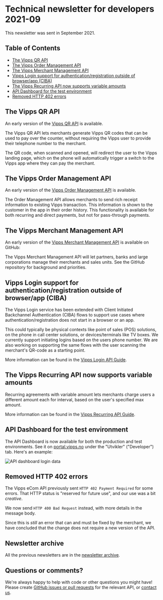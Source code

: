 <!-- START_METADATA
---
title: Technical newsletter for developers 2021-09
sidebar_label: 2021-09
sidebar_position: 75
pagination_next: null
pagination_prev: null
---
END_METADATA -->

# Technical newsletter for developers 2021-09

This newsletter was sent in September 2021.

<!-- START_COMMENT -->

## Table of Contents

- [The Vipps QR API](#the-vipps-qr-api)
- [The Vipps Order Management API](#the-vipps-order-management-api)
- [The Vipps Merchant Management API](#the-vipps-merchant-management-api)
- [Vipps Login support for authentication/registration outside of browser/app (CIBA)](#vipps-login-support-for-authenticationregistration-outside-of-browserapp-ciba)
- [The Vipps Recurring API now supports variable amounts](#the-vipps-recurring-api-now-supports-variable-amounts)
- [API Dashboard for the test environment](#api-dashboard-for-the-test-environment)
- [Removed HTTP 402 errors](#removed-http-402-errors)

<!-- END_COMMENT -->

## The Vipps QR API

An early version of the
[Vipps QR API](https://developer.vippsmobilepay.com/docs/APIs/qr-api)
is available.

The Vipps QR API lets merchants generate Vipps QR codes that can be used to pay
over the counter, without requiring the Vipps user to provide their telephone
number to the merchant.

The QR code, when scanned and opened, will redirect the user to the Vipps
landing page, which on the phone will automatically trigger a switch to the
Vipps app where they can pay the merchant.

## The Vipps Order Management API

An early version of the
[Vipps Order Management API](https://developer.vippsmobilepay.com/docs/APIs/order-management-api)
is available.

The Order Management API allows merchants to send rich receipt information to
existing Vipps transaction. This information is shown to the customer in the
app in their order history. This functionality is available for both recurring
and direct payments, but not for pass-through payments.

## The Vipps Merchant Management API

An early version of the
[Vipps Merchant Management API](https://github.com/vippsas/vipps-merchant-management-api)
is available on GitHub:

The Vipps Merchant Management API will let partners, banks and large corporations
manage their merchants and sales units. See the GitHub repository for
background and priorities.

## Vipps Login support for authentication/registration outside of browser/app (CIBA)

The Vipps Login service has been extended with Client Initiated Backchannel Authentication
(CIBA) flows to support use cases where authentication/registration does not start in a browser or an app.

This could typically be physical contexts like point of sales (POS) solutions, on the
phone in call center solutions, or devices/terminals like TV boxes. We currently support initiating logins based on the users phone number. We are also working on supporting the same flows with the user scanning the merchant's QR-code as a starting point.

More information can be found in the
[Vipps Login API Guide](https://developer.vippsmobilepay.com/docs/APIs/login-api).

## The Vipps Recurring API now supports variable amounts

Recurring agreements with variable amount lets merchants charge users a different amount each for interval, based on the user's specified max amount.

More information can be found in the
[Vipps Recurring API Guide](https://developer.vippsmobilepay.com/docs/APIs/recurring-api/vipps-recurring-api#recurring-agreements-with-variable-amount).

## API Dashboard for the test environment

The API Dashboard is now available for both the production and test environments.
See it on
[portal.vipps.no](https://portal.vipps.no)
under the "Utvikler" ("Developer") tab.
Here's an example:

![API dashboard login data](images/2021-06-api-dashboard-login-example.png)

## Removed HTTP 402 errors

The Vipps eCom API previously sent `HTTP 402 Payment Required` for some errors.
That HTTP status is "reserved for future use", and our use was a bit *creative*.

We now send `HTTP 400 Bad Request` instead, with more details in the message body.

Since this is _still_ an error that can and must be fixed by the merchant,
we have concluded that the change does not require a new version of the API.

## Newsletter archive

All the previous newsletters are in the
[newsletter archive](https://developer.vippsmobilepay.com/docs/vipps-developers/newsletters).

## Questions or comments?

We're always happy to help with code or other questions you might have!
Please create [GitHub issues or pull requests](https://github.com/vippsas)
for the relevant API,
or [contact us](https://developer.vippsmobilepay.com/docs/vipps-developers/contact).
